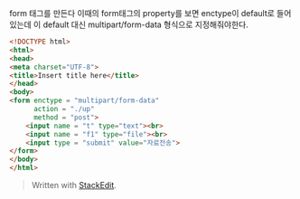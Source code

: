 form 태그를 만든다
이때의 form태그의 property를 보면 enctype이 default로 들어있는데 이 default 대신 multipart/form-data 형식으로 지정해줘야한다.

```html
<!DOCTYPE html>
<html>
<head>
<meta charset="UTF-8">
<title>Insert title here</title>
</head>
<body>
<form enctype = "multipart/form-data" 
	  action = "./up" 
      method = "post">
	<input name = "t" type="text"><br>
	<input name = "f1" type="file"><br>
	<input type = "submit" value="자료전송">
</form>
</body>
</html>
```

> Written with [StackEdit](https://stackedit.io/).
<!--stackedit_data:
eyJoaXN0b3J5IjpbMTgxOTg4NjQ0MSw1MTYwMzA2NTFdfQ==
-->